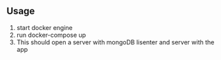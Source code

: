 ## Usage
1. start docker engine <br>
2. run docker-compose up <br>
3. This should open a server with mongoDB lisenter and server with the app <br>
